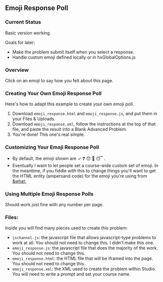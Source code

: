 ## Emoji Response Poll ###

### Current Status ####

Basic version working.

Goals for later:
* Make the problem submit itself when you select a response.
* Handle custom emoji defined locally or in hxGlobalOptions.js

### Overview ####
Click on an emoji to say how you felt about this page.

### Creating Your Own Emoji Response Poll ####

Here's how to adapt this example to create your own emoji poll.

1. Download `emoji_response.html` and `emoji_response.js`, and put them in your Files & Uploads.
2. Download `emoji_response.xml`, follow the instructions at the top of that file, and paste the result into a Blank Advanced Problem.
3. You're done! This one's real simple.

### Customizing Your Emoji Response Poll ####

* By default, the emoji shown are ✓ ❓ 😯 🤔 😴 .
* Eventually I want to let people set a course-wide custom set of emoji. In the meantime, if you fiddle with this to change things you'll want to get the HTML entity (ampersand code) for the emoji you're using from [&what;](http://www.amp-what.com/unicode/search/icon)

### Using Multiple Emoji Response Polls #####

Should work just fine with any number per page.

### Files: ####

Inside you will find many pieces used to create this problem:

- `jschannel.js`: the javascript file that allows javascript-type problems to work at all. You should not need to change this. I didn't make this one.
- `emoji_response.js`: the javascript file that does the majority of the work. You should not need to change this.
- `emoji_response.html`: the HTML file that will be iframed into the page. You should not need to change this.
- `emoji_response.xml`: the XML used to create the problem within Studio. You will need to write a prompt and set your course name.
